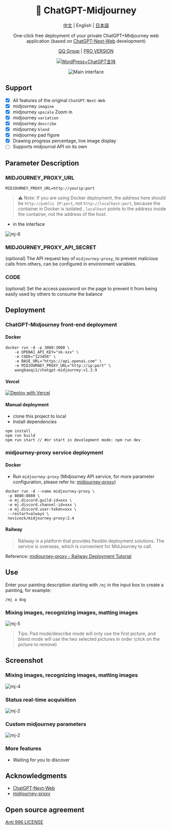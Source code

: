 <div align="center">

<h1 align="center">🍭 ChatGPT-Midjourney</h1>

[中文](./README.md) | English | [日本語](./README_JA.md)

One-click free deployment of your private ChatGPT+Midjourney web application (based on [ChatGPT-Next-Web](https://github.com/Yidadaa/ChatGPT-Next-Web) development)

[QQ Group](https://github.com/wangbaoqi1/ChatGPT-Midjourney/issues/30) | [PRO VERSION](https://github.com/wangbaoqi1/ChatGPT-Midjourney-Pro)

[![WordPress+ChatGPT支持](https://img.shields.io/badge/WordPress-AIGC%20Deploy-red.svg?logo=wordpress&logoColor=red)](https://github.com/wangbaoqi1/wordpress-theme-puock)

![Main interface](./docs/images/cover.png)

</div>

## Support

- [x] All features of the original `ChatGPT-Next-Web`
- [x] midjourney `imagine`
- [x] midjourney `upscale` Zoom in
- [x] midjourney `variation`
- [x] midjourney `describe`
- [x] midjourney `blend`
- [x] midjourney pad figure
- [x] Drawing progress percentage, live image display
- [ ] Supports midjournal API on its own

## Parameter Description

### MIDJOURNEY_PROXY_URL

```shell
MIDJOURNEY_PROXY_URL=http://yourip:port
```

> ⚠️ Note: If you are using Docker deployment, the address here should be `http://public IP:port`, not `http://localhost:port`, because the container in Docker is isolated , `localhost` points to the address inside the container, not the address of the host.

- in the interface

![mj-6](./docs/images/mj-6.png)

### MIDJOURNEY_PROXY_API_SECRET

(optional) The API request key of `midjourney-proxy`, to prevent malicious calls from others, can be configured in environment variables.

### CODE

(optional) Set the access password on the page to prevent it from being easily used by others to consume the balance

## Deployment

### ChatGPT-Midjourney front-end deployment

#### Docker

```shell
docker run -d -p 3000:3000 \
    -e OPENAI_API_KEY="sk-xxx" \
    -e CODE="123456" \
    -e BASE_URL="https://api.openai.com" \
    -e MIDJOURNEY_PROXY_URL="http://ip:port" \
    wangbaoqi1/chatgpt-midjourney:v1.3.9
```

#### Vercel

[![Deploy with Vercel](https://vercel.com/button)](https://vercel.com/new/clone?repository-url=https%3A%2F%2Fgithub.com%2Fwangbaoqi1%2FChatGPT-Midjourney&env=OPENAI_API_KEY&env=MIDJOURNEY_PROXY_URL&env=CODE&project-name=chatgpt-midjourney&repository-name=ChatGPT-Midjourney)

#### Manual deployment

- clone this project to local
- Install dependencies

```shell
npm install
npm run build
npm run start // #or start in development mode: npm run dev
```

### midjourney-proxy service deployment

#### Docker

- Run `midjourney-proxy` (Midjourney API service, for more parameter configuration, please refer to: [midjourney-proxy](https://github.com/novicezk/midjourney-proxy))

```shell
docker run -d --name midjourney-proxy \
 -p 8080:8080 \
 -e mj.discord.guild-id=xxx \
 -e mj.discord.channel-id=xxx \
 -e mj.discord.user-token=xxx \
 --restart=always \
 novicezk/midjourney-proxy:2.4
```

#### Railway

> Railway is a platform that provides flexible deployment solutions. The service is overseas, which is convenient for MidJourney to call.

Reference: [midjourney-proxy - Railway Deployment Tutorial](https://github.com/novicezk/midjourney-proxy/blob/main/docs/railway-start.md)

## Use

Enter your painting description starting with `/mj` in the input box to create a painting, for example:

```
/mj a dog
```

### Mixing images, recognizing images, matting images

![mj-5](./docs/images/mj-5.png)

> Tips: Pad mode/describe mode will only use the first picture, and blend mode will use the two selected pictures in order (click on the picture to remove)

## Screenshot

### Mixing images, recognizing images, matting images

![mj-4](./docs/images/mj-4.png)

### Status real-time acquisition

![mj-2](./docs/images/mj-1.png)

### Custom midjourney parameters

![mj-2](./docs/images/mj-2.png)

### More features

- Waiting for you to discover

## Acknowledgments

- [ChatGPT-Next-Web](https://github.com/Yidadaa/ChatGPT-Next-Web)
- [midjourney-proxy](https://github.com/novicezk/midjourney-proxy)

## Open source agreement

[Anti 996 LICENSE](./LICENSE)
